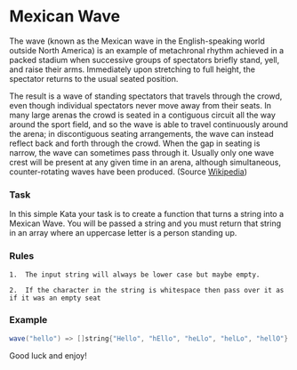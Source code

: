 # Mexican Wave
The wave (known as the Mexican wave in the English-speaking world outside North America) is an example of metachronal rhythm achieved in a packed stadium when successive groups of spectators briefly stand, yell, and raise their arms. Immediately upon stretching to full height, the spectator returns to the usual seated position.

The result is a wave of standing spectators that travels through the crowd, even though individual spectators never move away from their seats. In many large arenas the crowd is seated in a contiguous circuit all the way around the sport field, and so the wave is able to travel continuously around the arena; in discontiguous seating arrangements, the wave can instead reflect back and forth through the crowd. When the gap in seating is narrow, the wave can sometimes pass through it. Usually only one wave crest will be present at any given time in an arena, although simultaneous, counter-rotating waves have been produced. (Source [Wikipedia](https://en.wikipedia.org/wiki/Wave_(audience)))

### Task
In this simple Kata your task is to create a function that turns a string into a Mexican Wave. You will be passed a string and you must return that string in an array where an uppercase letter is a person standing up.

### Rules
```
1.  The input string will always be lower case but maybe empty.

2.  If the character in the string is whitespace then pass over it as if it was an empty seat
```

### Example
```java
wave("hello") => []string{"Hello", "hEllo", "heLlo", "helLo", "hellO"}
```

Good luck and enjoy!